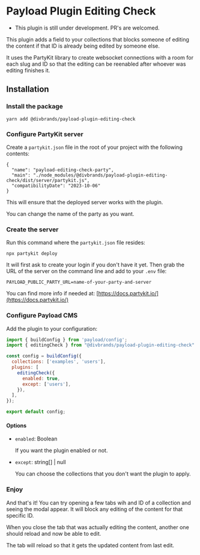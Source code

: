 # Payload Plugin Editing Check

* This plugin is still under development. PR's are welcomed.

This plugin adds a field to your collections that blocks someone of editing the content if that ID is already being edited by someone else.

It uses the PartyKit library to create websocket connections with a room for each slug and ID so that the editing can be reenabled after whoever was editing finishes it.

## Installation

### Install the package

```
yarn add @divbrands/payload-plugin-editing-check
```

### Configure PartyKit server

Create a `partykit.json` file in the root of your project with the following contents:

```
{
  "name": "payload-editing-check-party",
  "main": "./node_modules/@divbrands/payload-plugin-editing-check/dist/server/partykit.js",
  "compatibilityDate": "2023-10-06"
}
```

This will ensure that the deployed server works with the plugin.

You can change the name of the party as you want.

### Create the server

Run this command where the `partykit.json` file resides:

```
npx partykit deploy
```

It will first ask to create your login if you don't have it yet. 
Then grab the URL of the server on the command line and add to your ```.env``` file:

```
PAYLOAD_PUBLIC_PARTY_URL=name-of-your-party-and-server
```

You can find more info if needed at: [https://docs.partykit.io/](https://docs.partykit.io/)

### Configure Payload CMS

Add the plugin to your configuration:

```js
import { buildConfig } from 'payload/config';
import { editingCheck } from "@divbrands/payload-plugin-editing-check"

const config = buildConfig({
  collections: ['examples', 'users'],
  plugins: [
    editingCheck({
      enabled: true,
      except: ['users'],
    }),
  ],
});

export default config;
```

#### Options
- ```enabled```: Boolean
 
  If you want the plugin enabled or not.

- `except`: string[] | null

  You can choose the collections that you don't want the plugin to apply.


### Enjoy

And that's it! You can try opening a few tabs wih and ID of a collection and seeing the modal appear. It will block any editing of the content for that specific ID.

When you close the tab that was actually editing the content, another one should reload and now be able to edit.

The tab will reload so that it gets the updated content from last edit.
